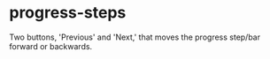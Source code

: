# progress-steps
Two buttons, 'Previous' and 'Next,' that moves the progress step/bar forward or backwards.
